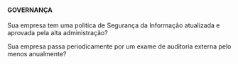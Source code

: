 #### GOVERNANÇA 

Sua empresa tem uma politica de Segurança da Informação atualizada e aprovada pela alta administração?

Sua empresa passa periodicamente por um exame de auditoria externa pelo menos anualmente?
